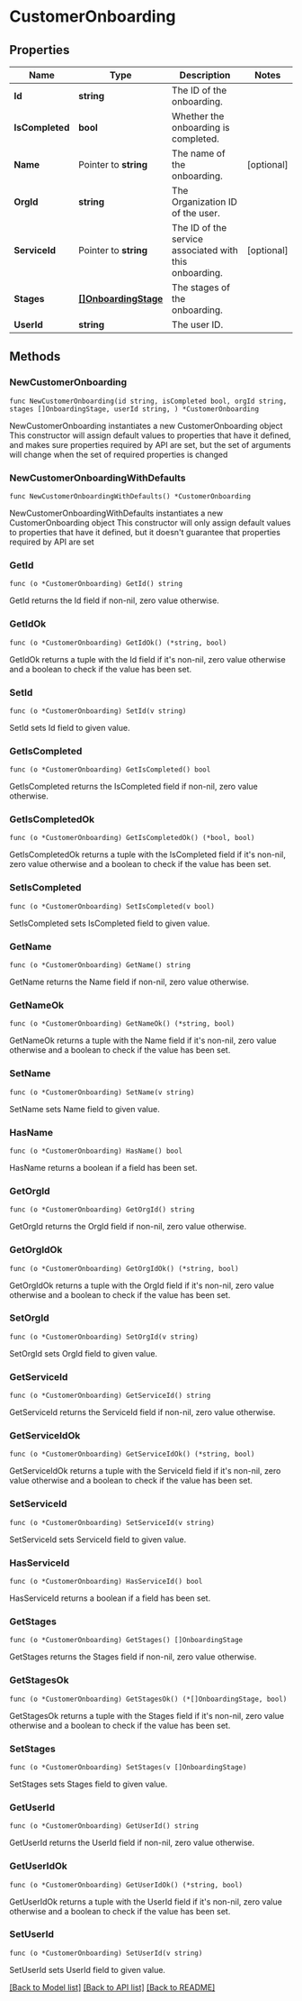 # CustomerOnboarding

## Properties

Name | Type | Description | Notes
------------ | ------------- | ------------- | -------------
**Id** | **string** | The ID of the onboarding. | 
**IsCompleted** | **bool** | Whether the onboarding is completed. | 
**Name** | Pointer to **string** | The name of the onboarding. | [optional] 
**OrgId** | **string** | The Organization ID of the user. | 
**ServiceId** | Pointer to **string** | The ID of the service associated with this onboarding. | [optional] 
**Stages** | [**[]OnboardingStage**](OnboardingStage.md) | The stages of the onboarding. | 
**UserId** | **string** | The user ID. | 

## Methods

### NewCustomerOnboarding

`func NewCustomerOnboarding(id string, isCompleted bool, orgId string, stages []OnboardingStage, userId string, ) *CustomerOnboarding`

NewCustomerOnboarding instantiates a new CustomerOnboarding object
This constructor will assign default values to properties that have it defined,
and makes sure properties required by API are set, but the set of arguments
will change when the set of required properties is changed

### NewCustomerOnboardingWithDefaults

`func NewCustomerOnboardingWithDefaults() *CustomerOnboarding`

NewCustomerOnboardingWithDefaults instantiates a new CustomerOnboarding object
This constructor will only assign default values to properties that have it defined,
but it doesn't guarantee that properties required by API are set

### GetId

`func (o *CustomerOnboarding) GetId() string`

GetId returns the Id field if non-nil, zero value otherwise.

### GetIdOk

`func (o *CustomerOnboarding) GetIdOk() (*string, bool)`

GetIdOk returns a tuple with the Id field if it's non-nil, zero value otherwise
and a boolean to check if the value has been set.

### SetId

`func (o *CustomerOnboarding) SetId(v string)`

SetId sets Id field to given value.


### GetIsCompleted

`func (o *CustomerOnboarding) GetIsCompleted() bool`

GetIsCompleted returns the IsCompleted field if non-nil, zero value otherwise.

### GetIsCompletedOk

`func (o *CustomerOnboarding) GetIsCompletedOk() (*bool, bool)`

GetIsCompletedOk returns a tuple with the IsCompleted field if it's non-nil, zero value otherwise
and a boolean to check if the value has been set.

### SetIsCompleted

`func (o *CustomerOnboarding) SetIsCompleted(v bool)`

SetIsCompleted sets IsCompleted field to given value.


### GetName

`func (o *CustomerOnboarding) GetName() string`

GetName returns the Name field if non-nil, zero value otherwise.

### GetNameOk

`func (o *CustomerOnboarding) GetNameOk() (*string, bool)`

GetNameOk returns a tuple with the Name field if it's non-nil, zero value otherwise
and a boolean to check if the value has been set.

### SetName

`func (o *CustomerOnboarding) SetName(v string)`

SetName sets Name field to given value.

### HasName

`func (o *CustomerOnboarding) HasName() bool`

HasName returns a boolean if a field has been set.

### GetOrgId

`func (o *CustomerOnboarding) GetOrgId() string`

GetOrgId returns the OrgId field if non-nil, zero value otherwise.

### GetOrgIdOk

`func (o *CustomerOnboarding) GetOrgIdOk() (*string, bool)`

GetOrgIdOk returns a tuple with the OrgId field if it's non-nil, zero value otherwise
and a boolean to check if the value has been set.

### SetOrgId

`func (o *CustomerOnboarding) SetOrgId(v string)`

SetOrgId sets OrgId field to given value.


### GetServiceId

`func (o *CustomerOnboarding) GetServiceId() string`

GetServiceId returns the ServiceId field if non-nil, zero value otherwise.

### GetServiceIdOk

`func (o *CustomerOnboarding) GetServiceIdOk() (*string, bool)`

GetServiceIdOk returns a tuple with the ServiceId field if it's non-nil, zero value otherwise
and a boolean to check if the value has been set.

### SetServiceId

`func (o *CustomerOnboarding) SetServiceId(v string)`

SetServiceId sets ServiceId field to given value.

### HasServiceId

`func (o *CustomerOnboarding) HasServiceId() bool`

HasServiceId returns a boolean if a field has been set.

### GetStages

`func (o *CustomerOnboarding) GetStages() []OnboardingStage`

GetStages returns the Stages field if non-nil, zero value otherwise.

### GetStagesOk

`func (o *CustomerOnboarding) GetStagesOk() (*[]OnboardingStage, bool)`

GetStagesOk returns a tuple with the Stages field if it's non-nil, zero value otherwise
and a boolean to check if the value has been set.

### SetStages

`func (o *CustomerOnboarding) SetStages(v []OnboardingStage)`

SetStages sets Stages field to given value.


### GetUserId

`func (o *CustomerOnboarding) GetUserId() string`

GetUserId returns the UserId field if non-nil, zero value otherwise.

### GetUserIdOk

`func (o *CustomerOnboarding) GetUserIdOk() (*string, bool)`

GetUserIdOk returns a tuple with the UserId field if it's non-nil, zero value otherwise
and a boolean to check if the value has been set.

### SetUserId

`func (o *CustomerOnboarding) SetUserId(v string)`

SetUserId sets UserId field to given value.



[[Back to Model list]](../README.md#documentation-for-models) [[Back to API list]](../README.md#documentation-for-api-endpoints) [[Back to README]](../README.md)


